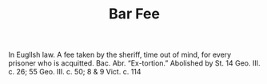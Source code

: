 ---
title: Bar Fee
letter: B
permalink: "/definitions/bar-fee.html"
body: In Eugllsh law. A fee taken by the sheriff, time out of mind, for every prisoner
  who is acquitted. Bac. Abr. “Ex-tortion.” Abolished by St. 14 Geo. III. c. 26; 55
  Geo. III. c. 50; 8 & 9 Vict. c. 114
published_at: '2018-07-07'
layout: post
---